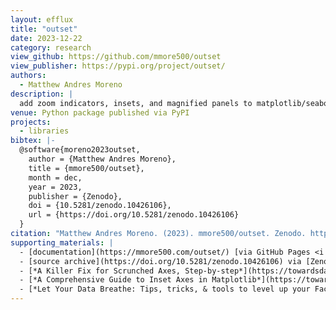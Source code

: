 ```yaml
---
layout: efflux
title: "outset"
date: 2023-12-22
category: research
view_github: https://github.com/mmore500/outset
view_publisher: https://pypi.org/project/outset/
authors:
  - Matthew Andres Moreno
description: |
  add zoom indicators, insets, and magnified panels to matplotlib/seaborn visualizations with ease!
venue: Python package published via PyPI
projects:
  - libraries
bibtex: |-
  @software{moreno2023outset,
    author = {Matthew Andres Moreno},
    title = {mmore500/outset},
    month = dec,
    year = 2023,
    publisher = {Zenodo},
    doi = {10.5281/zenodo.10426106},
    url = {https://doi.org/10.5281/zenodo.10426106}
  }
citation: "Matthew Andres Moreno. (2023). mmore500/outset. Zenodo. https://doi.org/10.5281/zenodo.10426106"
supporting_materials: |
  - [documentation](https://mmore500.com/outset/) [via GitHub Pages <i class="icon-github-1"></i>](https://pages.github.com/)
  - [source archive](https://doi.org/10.5281/zenodo.10426106) via [Zenodo *z*](https://zenodo.org)
  - [*A Killer Fix for Scrunched Axes, Step-by-step*](https://towardsdatascience.com/unscrunch-your-axes-with-easy-multiscale-data-visualization-in-matplotlib-69a30e96c68f?source=friends_link&sk=df15b14b63ce5b5240e6058b5875f6ee), [article via towards data science](https://medium.com/towards-data-science)
  - [*A Comprehensive Guide to Inset Axes in Matplotlib*](https://towardsdatascience.com/a-comprehensive-guide-to-inset-axes-in-matplotlib-87400e00a4e5?source=friends_link&sk=506baec0b6c22d89603c8cf34c450ab5), [article via towards data science](https://medium.com/towards-data-science)
  - [*Let Your Data Breathe: Tips, tricks, & tools to level up your FacetGrid game*](https://levelup.gitconnected.com/let-your-data-breathe-7a9129db7af9?source=friends_link&sk=d2502e33c4f929bb8112a3bca9ea8015), [article via level up coding](https://levelup.gitconnected.com/)
---
```


